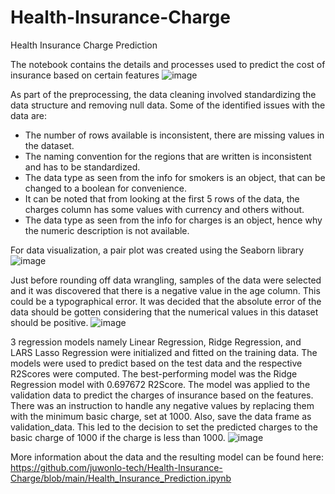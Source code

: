 # Health-Insurance-Charge
Health Insurance Charge Prediction

The notebook contains the details and processes used to predict the cost of insurance based on certain features
![image](https://github.com/user-attachments/assets/6d798e5d-401e-4f75-a69d-85018b4ed713)

As part of the preprocessing, the data cleaning involved standardizing the data structure and removing null data.
Some of the identified issues with the data are:
- The number of rows available is inconsistent, there are missing values in the dataset.
- The naming convention for the regions that are written is inconsistent and has to be standardized.
- The data type as seen from the info for smokers is an object, that can be changed to a boolean for convenience.
- It can be noted that from looking at the first 5 rows of the data, the charges column has some values with currency and others without.
- The data type as seen from the info for charges is an object, hence why the numeric description is not available.

For data visualization, a pair plot was created using the Seaborn library
![image](https://github.com/user-attachments/assets/97d8a370-9a33-4446-a1b7-11a50add9d49)

Just before rounding off data wrangling, samples of the data were selected and it was discovered that there is a negative value in the age column. This could be a typographical error. It was decided that the absolute error of the data should be gotten considering that the numerical values in this dataset should be positive.
![image](https://github.com/user-attachments/assets/90175d5a-16c0-4245-813d-a9fdeb17e33d)

3 regression models namely Linear Regression, Ridge Regression, and LARS Lasso Regression were initialized and fitted on the training data. The models were used to predict based on the test data and the respective R2Scores were computed.
The best-performing model was the Ridge Regression model with 0.697672 R2Score. 
The model was applied to the validation data to predict the charges of insurance based on the features. 
There was an instruction to handle any negative values by replacing them with the minimum basic charge, set at 1000. Also, save the data frame as validation_data. 
This led to the decision to set the predicted charges to the basic charge of 1000 if the charge is less than 1000. 
![image](https://github.com/user-attachments/assets/2e4d5c7e-ef6b-466c-a84a-7db3a70cb115)

More information about the data and the resulting model can be found here: https://github.com/juwonlo-tech/Health-Insurance-Charge/blob/main/Health_Insurance_Prediction.ipynb



